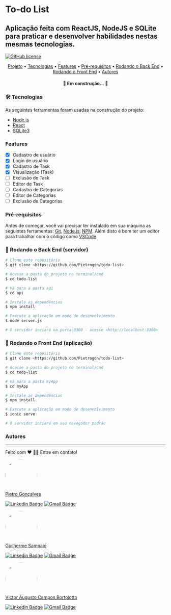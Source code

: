 # To-do List 

## Aplicação feita com ReactJS, NodeJS e SQLite para praticar e desenvolver habilidades nestas mesmas tecnologias.

[![GitHub license](https://img.shields.io/github/license/Pietrogon/todo-list)](https://github.com/Pietrogon/todo-list/blob/main/LICENSE)

<p align="center">
 <a href="#Projeto">Projeto</a> •
 <a href="#Tecnologias">Tecnologias</a> •
 <a href="#Features">Features</a> • 
 <a href="#Pré-requisitos">Pré-requisitos</a> • 
 <a href="#-rodando-o-back-end-servidor">Rodando o Back End</a> • 
 <a href="#-rodando-o-front-end-aplicação">Rodando o Front End</a> • 
 <a href="#Autores">Autores</a>
</p>

<h4 align="center"> 
	🚧  Em construção...  🚧
</h4>

### 🛠 Tecnologias

As seguintes ferramentas foram usadas na construção do projeto:

- [Node.js](https://nodejs.org/en/)
- [React](https://pt-br.reactjs.org/)
- [SQLite3](https://www.npmjs.com/package/sqlite3)

### Features

- [x] Cadastro de usuário
- [x] Login de usuário
- [x] Cadastro de Task
- [x] Visualização (Task)
- [ ] Exclusão de Task
- [ ] Editor de Task
- [ ] Cadastro de Categorias
- [ ] Editor de Categorias
- [ ] Exclusão de Categorias

### Pré-requisitos

Antes de começar, você vai precisar ter instalado em sua máquina as seguintes ferramentas:
[Git](https://git-scm.com), [Node.js](https://nodejs.org/en/), [NPM](https://www.npmjs.com/get-npm). 
Além disto é bom ter um editor para trabalhar com o código como [VSCode](https://code.visualstudio.com/)

### 🎲 Rodando o Back End (servidor)

```bash
# Clone este repositório
$ git clone <https://github.com/Pietrogon/todo-list>

# Acesse a pasta do projeto no terminal/cmd
$ cd todo-list

# Vá para a pasta api
$ cd api

# Instale as dependências
$ npm install

# Execute a aplicação em modo de desenvolvimento
$ node server.js

# O servidor inciará na porta:3300 - acesse <http://localhost:3300>
```

### 🎲 Rodando o Front End (aplicação)

```bash
# Clone este repositório
$ git clone <https://github.com/Pietrogon/todo-list>

# Acesse a pasta do projeto no terminal/cmd
$ cd todo-list

# Vá para a pasta myApp
$ cd myApp

# Instale as dependências
$ npm install

# Execute a aplicação em modo de desenvolvimento
$ ionic serve

# O servidor inciará em seu navegador padrão
```

### Autores
---
Feito com ❤️
👋🏽 Entre em contato!

<a href="https://www.linkedin.com/in/pietrogon/">
<img style="border-radius: 50%;" src="https://avatars.githubusercontent.com/u/50971136?s=460&u=c34b99858602c2e9d81aeb015275268d35d3c733&v=4" width="100px;" alt=""/>
</a>
</br>
<a href="https://www.linkedin.com/in/pietrogon/">
Pietro Gonçalves
</a>

[![Linkedin Badge](https://img.shields.io/badge/-Pietrogon-blue?style=flat-square&logo=Linkedin&logoColor=white&link=https://www.linkedin.com/in/pietrogon/)](https://www.linkedin.com/in/pietrogon/) 
[![Gmail Badge](https://img.shields.io/badge/-pietrogon@gmail.com-c14438?style=flat-square&logo=Gmail&logoColor=white&link=mailto:pietrogon@gmail.com)](mailto:pietrogon@gmail.com)

<a href="https://www.linkedin.com/in/guilherme-sampaio-4946a01a6/?miniProfileUrn=urn%3Ali%3Afs_miniProfile%3AACoAADAn1LABvmw2dWfN4Q51WAqXrKE4nrouSeU">
<img style="border-radius: 50%;" src="https://media-exp1.licdn.com/dms/image/C4D03AQEoAQjPfuC4PA/profile-displayphoto-shrink_200_200/0/1602284719328?e=1619654400&v=beta&t=vFvlPgpeJMtJytGnNuNBfPc1roogY197ZgKrB0Dh9Tw" width="100px;" alt=""/>
</a>
</br>
<a href="https://www.linkedin.com/in/guilherme-sampaio-4946a01a6/?miniProfileUrn=urn%3Ali%3Afs_miniProfile%3AACoAADAn1LABvmw2dWfN4Q51WAqXrKE4nrouSeU">
Guilherme Sampaio
</a>

[![Linkedin Badge](https://img.shields.io/badge/-Guilherme-blue?style=flat-square&logo=Linkedin&logoColor=white&link=https://www.linkedin.com/in/guilherme-sampaio-4946a01a6/?miniProfileUrn=urn%3Ali%3Afs_miniProfile%3AACoAADAn1LABvmw2dWfN4Q51WAqXrKE4nrouSeU)](https://www.linkedin.com/in/guilherme-sampaio-4946a01a6/?miniProfileUrn=urn%3Ali%3Afs_miniProfile%3AACoAADAn1LABvmw2dWfN4Q51WAqXrKE4nrouSeU) 
[![Gmail Badge](https://img.shields.io/badge/-kaisergui258@gmail.com-c14438?style=flat-square&logo=Gmail&logoColor=white&link=mailto:kaisergui258@gmail.com)](mailto:kaisergui258@gmail.com)

<a href="https://www.linkedin.com/in/victor-augusto-campos-bortolotto-5517b8187/">
<img style="border-radius: 50%;" src="https://media-exp1.licdn.com/dms/image/C4D03AQEN6IEf5y2umw/profile-displayphoto-shrink_200_200/0/1560595290965?e=1619654400&v=beta&t=AJDaCyExspo9o_4RCnjXWOr0i7YGMn9_ePyEK4av40M" width="100px;" alt=""/>
</a>
</br>
<a href="https://www.linkedin.com/in/victor-augusto-campos-bortolotto-5517b8187/">
Victor Augusto Campos Bortolotto
</a>

[![Linkedin Badge](https://img.shields.io/badge/-Victor-blue?style=flat-square&logo=Linkedin&logoColor=white&link=https://www.linkedin.com/in/victor-augusto-campos-bortolotto-5517b8187/)](https://www.linkedin.com/in/victor-augusto-campos-bortolotto-5517b8187/) 
[![Gmail Badge](https://img.shields.io/badge/-victorcamposbortolottowork@gmail.com-c14438?style=flat-square&logo=Gmail&logoColor=white&link=mailto:victorcamposbortolottowork@gmail.com)](mailto:victorcamposbortolottowork@gmail.com)
